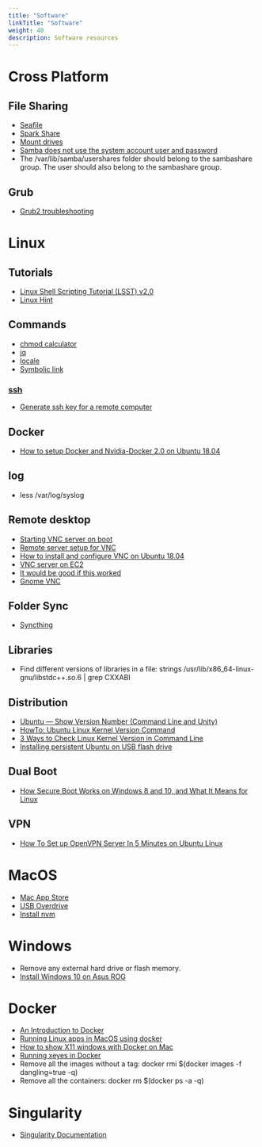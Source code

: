 ```yaml
---
title: "Software"
linkTitle: "Software"
weight: 40
description: Software resources
---
```


# Cross Platform

## File Sharing

* [Seafile](http://www.seafile.com/en/home/)
* [Spark Share](http://www.sparkleshare.org/)
* [Mount drives](https://askubuntu.com/questions/285539/detect-and-mount-devices)
* [Samba does not use the system account user and password](https://ubuntu.com/tutorials/install-and-configure-samba#4-setting-up-user-accounts-and-connecting-to-share)
* The /var/lib/samba/usershares folder should belong to the sambashare group. The user should also belong to the sambashare group.

## Grub

* [Grub2 troubleshooting](https://help.ubuntu.com/community/Grub2/Troubleshooting)

# Linux

## Tutorials

* [Linux Shell Scripting Tutorial (LSST) v2.0](https://bash.cyberciti.biz/guide/Main_Page)
* [Linux Hint](https://linuxhint.com/)

## Commands

* [chmod calculator](https://chmod-calculator.com/)
* [jq](https://stedolan.github.io/jq/)
* [locale](https://www.thomas-krenn.com/en/wiki/Configure_Locales_in_Ubuntu)
* [Symbolic link](https://linuxhint.com/create_symbolic_link_ubuntu/)

### [ssh](https://www.ssh.com)

* [Generate ssh key for a remote computer](https://www.ssh.com/ssh/keygen)

## Docker

* [How to setup Docker and Nvidia-Docker 2.0 on Ubuntu 18.04](https://cnvrg.io/how-to-setup-docker-and-nvidia-docker-2-0-on-ubuntu-18-04/)

## log

* less /var/log/syslog

## Remote desktop

* [Starting VNC server on boot](https://www.linode.com/docs/applications/remote-desktop/install-vnc-on-ubuntu-16-04/)
* [Remote server setup for VNC](https://github.com/CDAT/cdat/wiki/Remote-server-setup-for-VNC)
* [How to install and configure VNC on Ubuntu 18.04](https://www.digitalocean.com/community/tutorials/how-to-install-and-configure-vnc-on-ubuntu-18-04)
* [VNC server on EC2](https://askubuntu.com/questions/1068370/vnc-grey-screen-16-04-tightvnc-xfce4-solved)
* [It would be good if this worked](https://askubuntu.com/questions/800302/vncserver-grey-screen-ubuntu-16-04-lts)
* [Gnome VNC](https://cloudcone.com/docs/article/install-desktop-vnc-ubuntu-16-04/)

## Folder Sync

* [Syncthing](https://computingforgeeks.com/how-to-install-and-use-syncthing-on-ubuntu-18-04/)

## Libraries

* Find different versions of libraries in a file: strings /usr/lib/x86_64-linux-gnu/libstdc++.so.6 | grep CXXABI

## Distribution

* [Ubuntu — Show Version Number (Command Line and Unity)](https://www.hostingadvice.com/how-to/ubuntu-show-version/)
* [HowTo: Ubuntu Linux Kernel Version Command](https://www.cyberciti.biz/faq/find-ubuntu-linux-kernel-version-command/)
* [3 Ways to Check Linux Kernel Version in Command Line](https://itsfoss.com/find-which-kernel-version-is-running-in-ubuntu/)
* [Installing persistent Ubuntu on USB flash drive](https://unetbootin.github.io/)

## Dual Boot 

* [How Secure Boot Works on Windows 8 and 10, and What It Means for Linux](https://www.howtogeek.com/116569/htg-explains-how-windows-8s-secure-boot-feature-works-what-it-means-for-linux/)

## VPN

* [How To Set up OpenVPN Server In 5 Minutes on Ubuntu Linux](https://www.cyberciti.biz/faq/howto-setup-openvpn-server-on-ubuntu-linux-14-04-or-16-04-lts/)

# MacOS

* [Mac App Store](http://macappstore.org/)
* [USB Overdrive](http://www.usboverdrive.com/)
* [Install nvm](https://nodesource.com/blog/installing-node-js-tutorial-using-nvm-on-mac-os-x-and-ubuntu/)

# Windows 

* Remove any external hard drive or flash memory.
* [Install Windows 10 on Asus ROG](https://rog.asus.com/forum/showthread.php?76993-Guide-How-to-install-windows-8-8-1-10-The-proper-way-(UEFI-based-installation)) 

# Docker

* [An Introduction to Docker](http://odewahn.github.io/docker-jumpstart/)
* [Running Linux apps in MacOS using docker](http://shanavasv.com/running-linux-apps-in-macos-using-docker/)
* [How to show X11 windows with Docker on Mac](https://medium.com/@mreichelt/how-to-show-x11-windows-within-docker-on-mac-50759f4b65cb)
* [Running xeyes in Docker](http://nelkinda.com/blog/xeyes-in-docker/)
* Remove all the images without a tag: docker rmi $(docker images -f dangling=true -q)
* Remove all the containers: docker rm $(docker ps -a -q)

# Singularity

* [Singularity Documentation](https://www.sylabs.io/docs/)
